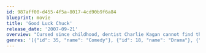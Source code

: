 ```yaml
---
id: 987aff00-d455-4f5a-8017-4cd90b9f6a84
blueprint: movie
title: 'Good Luck Chuck'
release_date: '2007-09-21'
overview: "Cursed since childhood, dentist Charlie Kagan cannot find the right woman. Even worse, he learns that each of his ex-girlfriends finds true love with the man she meets after her relationship with him ends. Hearing of Charlie's reputation as a good-luck charm, women from all over line up for a quick tryst. But when Charlie meets the woman of his dreams, he must find a way to break the curse or risk losing her to the next man she meets."
genres: '[{"id": 35, "name": "Comedy"}, {"id": 18, "name": "Drama"}, {"id": 10749, "name": "Romance"}]'
---
```

